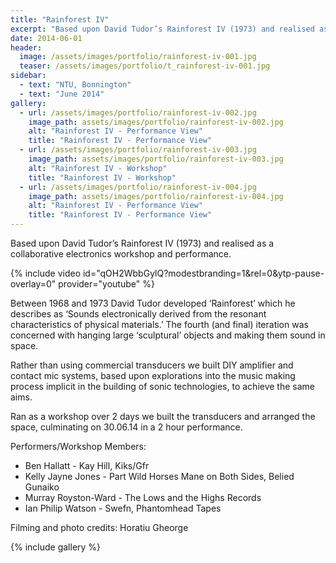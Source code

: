 ```yaml
---
title: "Rainforest IV"
excerpt: "Based upon David Tudor’s Rainforest IV (1973) and realised as a collaborative electronics workshop and performance."
date: 2014-06-01
header:
  image: /assets/images/portfolio/rainforest-iv-001.jpg
  teaser: /assets/images/portfolio/t_rainforest-iv-001.jpg
sidebar:
  - text: "NTU, Bonnington"
  - text: "June 2014"
gallery:
  - url: /assets/images/portfolio/rainforest-iv-002.jpg
    image_path: assets/images/portfolio/rainforest-iv-002.jpg
    alt: "Rainforest IV - Performance View"
    title: "Rainforest IV - Performance View"
  - url: /assets/images/portfolio/rainforest-iv-003.jpg
    image_path: assets/images/portfolio/rainforest-iv-003.jpg
    alt: "Rainforest IV - Workshop"
    title: "Rainforest IV - Workshop"
  - url: /assets/images/portfolio/rainforest-iv-004.jpg
    image_path: assets/images/portfolio/rainforest-iv-004.jpg
    alt: "Rainforest IV - Performance View"
    title: "Rainforest IV - Performance View"
---
```

Based upon David Tudor’s Rainforest IV (1973) and realised as a collaborative electronics workshop and performance.


<script type="application/ld+json">{"@context":"https://schema.org","@type":"VideoObject","description":"Between 1968 and 1973 David Tudor developed 'Rainforest' which he describes as 'Sounds electronically derived from the resonant characteristics of physical materials.' The fourth (and final) iteration was concerned with hanging large 'sculptural' objects and making them sound in space.\n\nRather than using commercial transducers we built DIY amplifier and contact mic systems, based upon explorations into the music making process implicit in the building of sonic technologies, to achieve the same aims.\n\nRan as a workshop over 2 days we built the transducers and arranged the space, culminating on 30.06.14 in a 2 hour performance.\n\nPerformers/Workshop Members:\nBen Hallatt - Kay Hill, Kiks/Gfr\nKelly Jayne Jones - Part Wild Horses Mane on Both Sides, Belied Gunaiko\nMurray Royston-Ward - The Lows and the Highs Records\nIan Philip Watson - Swefn, Phantomhead Tapes\n\nFilming by Horatiu Gheorge","duration":"PT772S","embedUrl":"https://www.youtube.com/embed/qOH2WbbGylQ?start=771","interactionCount":"5","name":"David Tudor’s Rainforest IV","thumbnailUrl":["https://i.ytimg.com/vi/qOH2WbbGylQ/hqdefault.jpg"],"uploadDate":"2020-04-02"}</script>

{% include video id="qOH2WbbGylQ?modestbranding=1&rel=0&ytp-pause-overlay=0" provider="youtube" %}

Between 1968 and 1973 David Tudor developed ‘Rainforest’ which he describes as ‘Sounds electronically derived from the resonant characteristics of physical materials.’ The fourth (and final) iteration was concerned with hanging large ‘sculptural’ objects and making them sound in space.

Rather than using commercial transducers we built DIY amplifier and contact mic systems, based upon explorations into the music making process implicit in the building of sonic technologies, to achieve the same aims.

Ran as a workshop over 2 days we built the transducers and arranged the space, culminating on 30.06.14 in a 2 hour performance.

Performers/Workshop Members:
- Ben Hallatt - Kay Hill, Kiks/Gfr
- Kelly Jayne Jones - Part Wild Horses Mane on Both Sides, Belied Gunaiko
- Murray Royston-Ward - The Lows and the Highs Records
- Ian Philip Watson - Swefn, Phantomhead Tapes

Filming and photo credits: Horatiu Gheorge

{% include gallery %}
